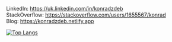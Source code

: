 LinkedIn: https://uk.linkedin.com/in/konradzdeb \
StackOverflow: https://stackoverflow.com/users/1655567/konrad \
Blog: https://konradzdeb.netlify.app 

[![Top Langs](https://github-readme-stats.vercel.app/api/top-langs/?username=konradzdeb&layout=compact&hide=html)](https://github.com/anuraghazra/github-readme-stats)



<!--
**konradzdeb/konradzdeb** is a ✨ _special_ ✨ repository because its `README.md` (this file) appears on your GitHub profile.

Here are some ideas to get you started:

- 🔭 I’m currently working on ...
- 🌱 I’m currently learning ...
- 👯 I’m looking to collaborate on ...
- 🤔 I’m looking for help with ...
- 💬 Ask me about ...
- 📫 How to reach me: ...
- 😄 Pronouns: ...
- ⚡ Fun fact: ...
-->
